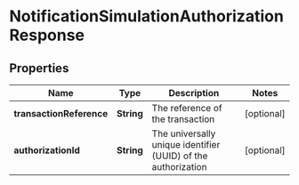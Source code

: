 

# NotificationSimulationAuthorizationResponse


## Properties

| Name | Type | Description | Notes |
|------------ | ------------- | ------------- | -------------|
|**transactionReference** | **String** | The reference of the transaction |  [optional] |
|**authorizationId** | **String** | The universally unique identifier (UUID) of the authorization |  [optional] |



